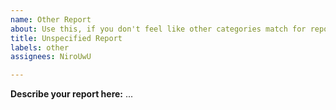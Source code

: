 ```yaml
---
name: Other Report
about: Use this, if you don't feel like other categories match for reporting.
title: Unspecified Report
labels: other
assignees: NiroUwU

---
```


**Describe your report here:**
...
